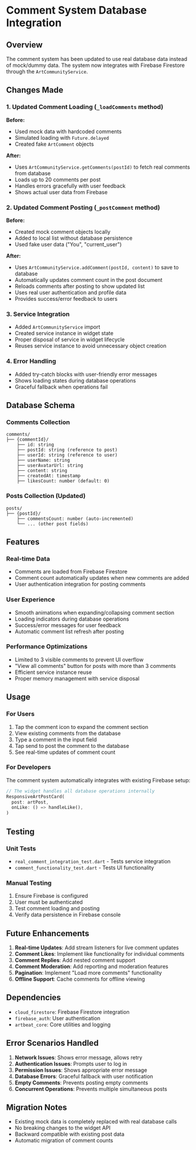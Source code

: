 # Comment System Database Integration

## Overview

The comment system has been updated to use real database data instead of mock/dummy data. The system now integrates with Firebase Firestore through the `ArtCommunityService`.

## Changes Made

### 1. Updated Comment Loading (`_loadComments` method)

**Before:**

- Used mock data with hardcoded comments
- Simulated loading with `Future.delayed`
- Created fake `ArtComment` objects

**After:**

- Uses `ArtCommunityService.getComments(postId)` to fetch real comments from database
- Loads up to 20 comments per post
- Handles errors gracefully with user feedback
- Shows actual user data from Firebase

### 2. Updated Comment Posting (`_postComment` method)

**Before:**

- Created mock comment objects locally
- Added to local list without database persistence
- Used fake user data ("You", "current_user")

**After:**

- Uses `ArtCommunityService.addComment(postId, content)` to save to database
- Automatically updates comment count in the post document
- Reloads comments after posting to show updated list
- Uses real user authentication and profile data
- Provides success/error feedback to users

### 3. Service Integration

- Added `ArtCommunityService` import
- Created service instance in widget state
- Proper disposal of service in widget lifecycle
- Reuses service instance to avoid unnecessary object creation

### 4. Error Handling

- Added try-catch blocks with user-friendly error messages
- Shows loading states during database operations
- Graceful fallback when operations fail

## Database Schema

### Comments Collection

```
comments/
├── {commentId}/
    ├── id: string
    ├── postId: string (reference to post)
    ├── userId: string (reference to user)
    ├── userName: string
    ├── userAvatarUrl: string
    ├── content: string
    ├── createdAt: timestamp
    ├── likesCount: number (default: 0)
```

### Posts Collection (Updated)

```
posts/
├── {postId}/
    ├── commentsCount: number (auto-incremented)
    └── ... (other post fields)
```

## Features

### Real-time Data

- Comments are loaded from Firebase Firestore
- Comment count automatically updates when new comments are added
- User authentication integration for posting comments

### User Experience

- Smooth animations when expanding/collapsing comment section
- Loading indicators during database operations
- Success/error messages for user feedback
- Automatic comment list refresh after posting

### Performance Optimizations

- Limited to 3 visible comments to prevent UI overflow
- "View all comments" button for posts with more than 3 comments
- Efficient service instance reuse
- Proper memory management with service disposal

## Usage

### For Users

1. Tap the comment icon to expand the comment section
2. View existing comments from the database
3. Type a comment in the input field
4. Tap send to post the comment to the database
5. See real-time updates of comment count

### For Developers

The comment system automatically integrates with existing Firebase setup:

```dart
// The widget handles all database operations internally
ResponsiveArtPostCard(
  post: artPost,
  onLike: () => handleLike(),
)
```

## Testing

### Unit Tests

- `real_comment_integration_test.dart` - Tests service integration
- `comment_functionality_test.dart` - Tests UI functionality

### Manual Testing

1. Ensure Firebase is configured
2. User must be authenticated
3. Test comment loading and posting
4. Verify data persistence in Firebase console

## Future Enhancements

1. **Real-time Updates**: Add stream listeners for live comment updates
2. **Comment Likes**: Implement like functionality for individual comments
3. **Comment Replies**: Add nested comment support
4. **Comment Moderation**: Add reporting and moderation features
5. **Pagination**: Implement "Load more comments" functionality
6. **Offline Support**: Cache comments for offline viewing

## Dependencies

- `cloud_firestore`: Firebase Firestore integration
- `firebase_auth`: User authentication
- `artbeat_core`: Core utilities and logging

## Error Scenarios Handled

1. **Network Issues**: Shows error message, allows retry
2. **Authentication Issues**: Prompts user to log in
3. **Permission Issues**: Shows appropriate error message
4. **Database Errors**: Graceful fallback with user notification
5. **Empty Comments**: Prevents posting empty comments
6. **Concurrent Operations**: Prevents multiple simultaneous posts

## Migration Notes

- Existing mock data is completely replaced with real database calls
- No breaking changes to the widget API
- Backward compatible with existing post data
- Automatic migration of comment counts
